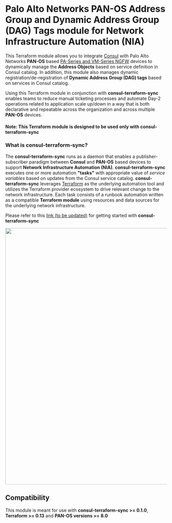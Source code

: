 # Palo Alto Networks PAN-OS Address Group and Dynamic Address Group (DAG) Tags module for Network Infrastructure Automation (NIA)

This Terraform module allows you to integrate [Consul](https://www.consul.io/) with Palo Alto Networks **PAN-OS** based [PA-Series and VM-Series NGFW](https://www.paloaltonetworks.com/network-security/next-generation-firewall) devices to dynamically manage the **Address Objects** based on service definition in Consul catalog. In addition, this module also manages dynamic registration/de-registration of **Dynamic Address Group (DAG) tags** based on services in Consul catalog.  

Using this Terraform module in conjunction with **consul-terraform-sync** enables teams to reduce manual ticketing processes and automate Day-2 operations related to application scale up/down in a way that is both declarative and repeatable across the organization and across multiple **PAN-OS** devices.

#### Note: This Terraform module is designed to be used only with **consul-terraform-sync**

### What is consul-terraform-sync?

The **consul-terraform-sync** runs as a daemon that enables a publisher-subscriber paradigm between **Consul** and **PAN-OS** based devices to support **Network Infrastructure Automation (NIA)**. **consul-terraform-sync** executes one or more automation **"tasks"** with appropriate value of *service variables* based on updates from the Consul service catalog. **consul-terraform-sync** leverages [Terraform](https://www.terraform.io/) as the underlying automation tool and utilizes the Terraform provider ecosystem to drive relevant change to the network infrastructure. Each task consists of a runbook automation written as a compatible **Terraform module** using resources and data sources for the underlying network infrastructure.

Please refer to this [link (to be updated)](https://www.consul.io/docs/download-tools) for getting started with **consul-terraform-sync**

<p align="left">
<img width="800" src="https://user-images.githubusercontent.com/11891727/95024708-b5ec5900-0639-11eb-9fa5-c11a290a5305.png"> </a>
</p>

## Compatibility
This module is meant for use with **consul-terraform-sync >= 0.1.0**, **Terraform >= 0.13** and **PAN-OS versions >= 8.0**
  

